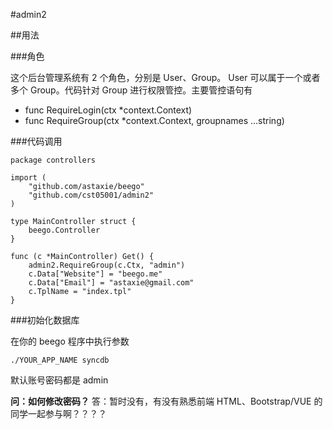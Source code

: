 #admin2

##用法

###角色

这个后台管理系统有 2 个角色，分别是 User、Group。 User 可以属于一个或者多个 Group。代码针对 Group 进行权限管控。主要管控语句有

* func RequireLogin(ctx *context.Context)
* func RequireGroup(ctx *context.Context, groupnames ...string)

###代码调用

    package controllers

    import (
        "github.com/astaxie/beego"
        "github.com/cst05001/admin2"
    )

    type MainController struct {
        beego.Controller
    }

    func (c *MainController) Get() {
        admin2.RequireGroup(c.Ctx, "admin")
        c.Data["Website"] = "beego.me"
        c.Data["Email"] = "astaxie@gmail.com"
        c.TplName = "index.tpl"
    }

###初始化数据库

在你的 beego 程序中执行参数

    ./YOUR_APP_NAME syncdb

默认账号密码都是 admin

**问：如何修改密码？**
答：暂时没有，有没有熟悉前端 HTML、Bootstrap/VUE 的同学一起参与啊？？？？
